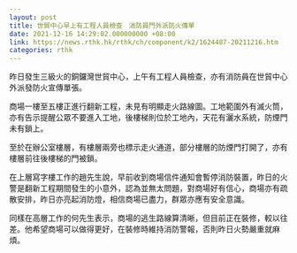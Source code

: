 ```yaml
---
layout: post
title: 世貿中心早上有工程人員檢查　消防員門外派防火傳單
date: 2021-12-16 14:29:02.000000000 +08:00
link: https://news.rthk.hk/rthk/ch/component/k2/1624487-20211216.htm
categories: rthk
---
```


昨日發生三級火的銅鑼灣世貿中心，上午有工程人員檢查，亦有消防員在世貿中心外派發防火宣傳單張。

商場一樓至五樓正進行翻新工程，未見有明顯走火路線圖。工地範圍外有滅火筒，亦有告示提醒公眾不要進入工地，後樓梯則位於工地內，天花有灑水系統，防煙門未有鎖上。

至於在辦公室樓層，有樓層兩旁也標示走火通道，部分樓層的防煙門打開了，亦有樓層前往後樓梯的門被鎖。

在上層寫字樓工作的趙先生說，早前收到商場信件通知會暫停消防裝置，昨日的火警是翻新工程期間發生的小意外，認為並無太問題，對商場好有信心，商場亦有疏散安排，昨日亦亮起消防燈，相信商場已盡力，群眾亦應有安全意識。

同樣在高層工作的何先生表示，商場的逃生路線算清晰，但目前正在裝修，較以往差。他希望商場可以做得更好，在裝修時維持消防警報，否則昨日火勢嚴重就麻煩。
